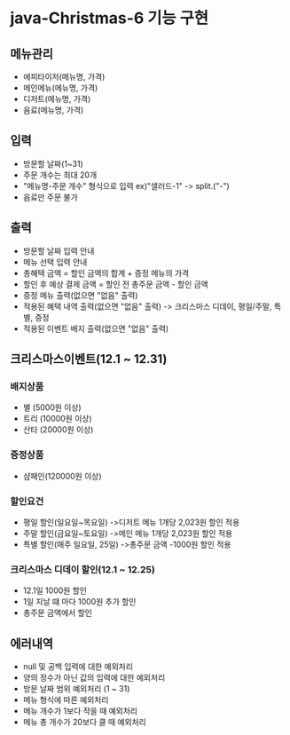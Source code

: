 # java-Christmas-6 기능 구현

## 메뉴관리
- 에피타이저(메뉴명, 가격)
- 메인메뉴(메뉴명, 가격)
- 디저트(메뉴명, 가격)
- 음료(메뉴명, 가격)

## 입력
- 방문할 날짜(1~31)
- 주문 개수는 최대 20개
- "메뉴명-주문 개수" 형식으로 입력 ex)"샐러드-1" -> split.("-")
- 음료만 주문 불가

## 출력
- 방문할 날짜 입력 안내
- 메뉴 선택 입력 안내
- 총혜택 금액 = 할인 금액의 합계 + 증정 메뉴의 가격
- 할인 후 예상 결제 금액 = 할인 전 총주문 금액 - 할인 금액
- 증정 메뉴 출력(없으면 "없음" 출력)
- 적용된 혜택 내역 출력(없으면 "없음" 출력) -> 크리스마스 디데이, 평일/주말, 특별, 증정
- 적용된 이벤트 배지 출력(없으면 "없음" 출력)

## 크리스마스이벤트(12.1 ~ 12.31)
### 배지상품
- 별 (5000원 이상)
- 트리 (10000원 이상)
- 산타 (20000원 이상)

### 증정상품
- 샴페인(120000원 이상)

### 할인요건
- 평일 할인(일요일~목요일) ->디저트 메뉴 1개당 2,023원 할인 적용
- 주말 할인(금요일~토요일) ->메인 메뉴 1개당 2,023원 할인 적용
- 특별 할인(매주 일요일, 25일) ->총주문 금액 -1000원 할인 적용

### 크리스마스 디데이 할인(12.1 ~ 12.25)
- 12.1일 1000원 할인
- 1일 지날 떄 마다 1000원 추가 할인
- 총주문 금액에서 할인

## 에러내역
- null 및 공백 입력에 대한 예외처리
- 양의 정수가 아닌 값의 입력에 대한 예외처리
- 방문 날짜 범위 예외처리 (1 ~ 31)
- 메뉴 형식에 따른 예외처리
- 메뉴 개수가 1보다 작을 때 예외처리
- 메뉴 총 개수가 20보다 클 때 예외처리